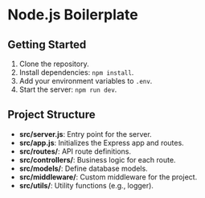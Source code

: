# Node.js Boilerplate

## Getting Started

1. Clone the repository.
2. Install dependencies: `npm install`.
3. Add your environment variables to `.env`.
4. Start the server: `npm run dev`.

## Project Structure

- **src/server.js**: Entry point for the server.
- **src/app.js**: Initializes the Express app and routes.
- **src/routes/**: API route definitions.
- **src/controllers/**: Business logic for each route.
- **src/models/**: Define database models.
- **src/middleware/**: Custom middleware for the project.
- **src/utils/**: Utility functions (e.g., logger).
